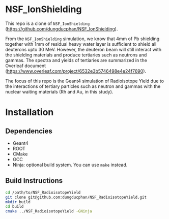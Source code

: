 # NSF_IonShielding

This repo is a clone of `NSF_IonShielding` (https://github.com/dungducphan/NSF_IonShielding). 

From the `NSF_IonShielding` simulation, we know that 4mm of Pb shielding together with 1mm of residual heavy water layer is sufficient to shield all deuterons upto 30 MeV. However, the deuteron beam will still interact with the shielding materials and produce tertiaries such as neutrons and gammas. The spectra and yields of tertiaries are summarized in the Overleaf document (https://www.overleaf.com/project/6532e3b5746498e4e24f7690).

The focus of this repo is the Geant4 simulation of Radioisotope Yield due to the interactions of tertiary particles such as neutron and gammas with the nuclear waiting materials (Rh and Au, in this study).

# Installation
## Dependencies
- Geant4
- ROOT
- CMake
- GCC
- Ninja: optional build system. You can use `make` instead.

## Build Instructions

```bash
cd /path/to/NSF_RadioisotopeYield
git clone git@github.com:dungducphan/NSF_RadioisotopeYield.git
mkdir build
cd build
cmake ../NSF_RadioisotopeYield -GNinja
```